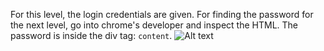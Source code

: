 For this level, the login credentials are given. For finding the password for the next level, go into chrome's developer and inspect the HTML. The password is inside the div tag: `content`.
<img title="inspect html" alt="Alt text" src="/image_resources/natas0.png">
